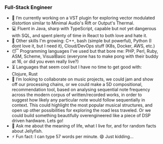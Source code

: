 ### Full-Stack Engineer ###

- 🔭 I’m currently working on a VST plugin for exploring vector modulated distortion similar to Minimal Audio's Rift or Output's Thermal.
- 💻 Fluent in Java, sharp with TypeScript, capable but not yet dangerous with SQL, and spent plenty of time in React to both love and hate it.
- 🌱 Other skills I'm growing: C++, bash (simple but powerful), Python (I dont love it, but I need it), Cloud/DevOps stuff (K8s, Docker, AWS, etc.)
- 😴 Programming languages I've used but that bore me: PHP, Perl, Ruby, ASM, Scheme, VisualBasic (everyone has to make pong with their buddy at 16, or did you even really live?)
- ⏳ Languages that seem cool but I have no time to get good with: Clojure, Rust
- 🎸 I’m looking to collaborate on music projects, we could jam and show off our processing chains, or we could make a 5D compositional, recommendation tool, based on analysing sequential note frequency across the modern corpus of written/recorded works, in order to suggest how likely any particular note would follow sequentially in context. This could highlight the most popular musical structures, and open up other possibilities for exploring the road less traveled. Or we could build something beautifully overengineered like a piece of DSP driven hardware. Lets go!
- 💬 Ask me about the meaning of life, what I live for, and for random facts about Jellyfish.
- ⚡ Fun fact: I can type 57 words per minute. 😄 Just kidding... 
<!--
**derrek-gass/derrek-gass** is a ✨ _special_ ✨ repository because its `README.md` (this file) appears on your GitHub profile.

Here are some ideas to get you started:

- 🔭 I’m currently working on ...
- 🌱 Constantly growing my programming skills. In respect to proI’m currently learning ...
- 👯 I’m looking to collaborate on ...
- 🤔 I’m looking for help with ...
- 💬 Ask me about ...
- 📫 How to reach me: ...
- 😄 Pronouns: ...
- ⚡ Fun fact: ...
-->

